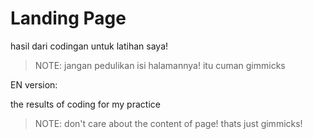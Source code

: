 # Landing Page

hasil dari codingan untuk latihan saya!

> NOTE: jangan pedulikan isi halamannya! itu cuman gimmicks

EN version:

the results of coding for my practice

> NOTE: don't care about the content of page! thats just gimmicks!
